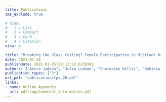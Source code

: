 ```yaml
---
title: Publications
cms_exclude: true

# View.
#   1 = List
#   2 = Compact
#   3 = Card
#   4 = Citation
view: 4

title: "Breaking the Glass Ceiling? Female Participation in Militant Organizations in Islamic State Affiliates in Southeast Asia"
date: 2021-01-28
publishDate: 2021-01-05T20:13:52.623034Z
authors: ["Amira Jadoon", "Julia Lodoen", "Charmaine Willis", "Nakissa Jahanbani"]
publication_types: ["3"]
url_pdf: "publication/tpv_20.pdf"
links: 
- name: Online Appendix
  url: pdf/supplemental_information.pdf
---
```

